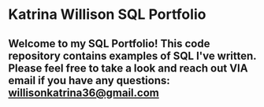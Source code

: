 # Katrina Willison SQL Portfolio
## Welcome to my SQL Portfolio! This code repository contains examples of SQL I've written. Please feel free to take a look and reach out VIA email if you have any questions: willisonkatrina36@gmail.com
